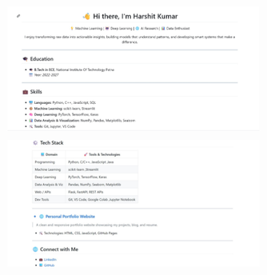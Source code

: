 ![image](https://github.com/harsit6299/TASK--1-PORTFOLIO-CODTECH/blob/eacebd63a1f3e3adbcc01e6ca5d83fec9209e6b5/Portfolio/Harshitport1.jpg)

![image](https://github.com/harsit6299/TASK--1-PORTFOLIO-CODTECH/blob/eacebd63a1f3e3adbcc01e6ca5d83fec9209e6b5/Portfolio/harshitPort.jpg)
